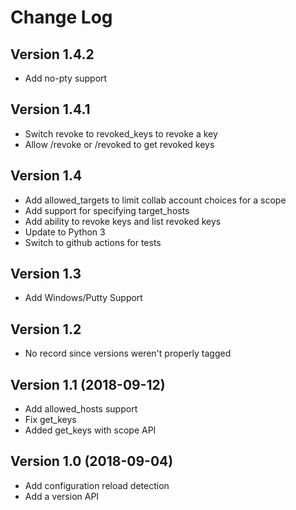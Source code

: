 # Change Log

## Version 1.4.2
- Add no-pty support 

## Version 1.4.1
- Switch revoke to revoked_keys to revoke a key
- Allow /revoke or /revoked to get revoked keys

## Version 1.4
- Add allowed_targets to limit collab account
  choices for a scope
- Add support for specifying target_hosts
- Add ability to revoke keys and list revoked keys
- Update to Python 3
- Switch to github actions for tests

## Version 1.3
- Add Windows/Putty Support

## Version 1.2
- No record since versions weren't properly tagged

## Version 1.1 (2018-09-12)

- Add allowed_hosts support
- Fix get_keys
- Added get_keys with scope API

## Version 1.0 (2018-09-04)

- Add configuration reload detection
- Add a version API


